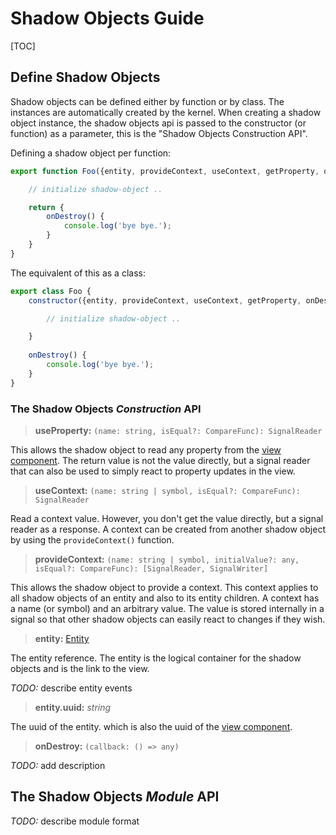 
# Shadow Objects Guide

[TOC]

## Define Shadow Objects

Shadow objects can be defined either by function or by class. The instances are automatically created by the kernel.
When creating a shadow object instance, the shadow objects api is passed to the constructor (or function) as a parameter, this is the "Shadow Objects Construction API".

Defining a shadow object per function:

```js
export function Foo({entity, provideContext, useContext, getProperty, onDestroy}) {

    // initialize shadow-object ..

    return {
        onDestroy() {
            console.log('bye bye.');
        }
    }
}

```

The equivalent of this as a class:

```js
export class Foo {
    constructor({entity, provideContext, useContext, getProperty, onDestroy}) {

        // initialize shadow-object ..

    }
    
    onDestroy() {
        console.log('bye bye.');            
    }
}
```

### The Shadow Objects _Construction_ API


> **useProperty:** `(name: string, isEqual?: CompareFunc): SignalReader`

This allows the shadow object to read any property from the [view component](../view/ViewComponent.md). The return value is not the value directly, but a signal reader that can also be used to simply react to property updates in the view.

> **useContext:** `(name: string | symbol, isEqual?: CompareFunc): SignalReader`

Read a context value. However, you don't get the value directly, but a signal reader as a response. A context can be created from another shadow object by using the `provideContext()` function.

> **provideContext:** `(name: string | symbol, initialValue?: any, isEqual?: CompareFunc): [SignalReader, SignalWriter]`

This allows the shadow object to provide a context. This context applies to all shadow objects of an entity and also to its entity children. A context has a name (or symbol) and an arbitrary value. The value is stored internally in a signal so that other shadow objects can easily react to changes if they wish.

> **entity:** [Entity](./Entity.ts)

The entity reference. The entity is the logical container for the shadow objects and is the link to the view.

_TODO:_ describe entity events

> **entity.uuid:** _string_

The uuid of the entity. which is also the uuid of the [view component](../view/ViewComponent.md).

> **onDestroy:** `(callback: () => any)`

_TODO:_ add description


## The Shadow Objects _Module_ API

_TODO:_ describe module format

